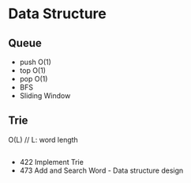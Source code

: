 # Data Structure
## Queue
* push O(1)
* top O(1)
* pop O(1)
* BFS
* Sliding Window

## Trie
O(L) // L: word length
``` java
```
* 422 Implement Trie
* 473 Add and Search Word - Data structure design


